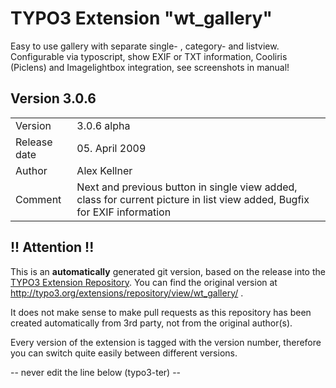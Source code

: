 # TYPO3 Extension "wt_gallery"
Easy to use gallery with separate single- , category- and listview. Configurable via typoscript, show EXIF or TXT information, Cooliris (Piclens) and Imagelightbox integration, see screenshots in manual!

## Version 3.0.6




<table>
	<tr><td>Version</td><td>3.0.6 alpha</td></tr>
	<tr><td>Release date</td><td>05. April 2009</td></tr>
	<tr><td>Author</td><td>Alex Kellner</td></tr>
	<tr><td>Comment</td><td>Next and previous button in single view added, class for current picture in list view added, Bugfix for EXIF information</td></tr>
</table>

## !! Attention !!
This is an **automatically** generated git version, based on the release into the [TYPO3 Extension Repository](http://www.typo3.org/extensions/).
You can find the original version at http://typo3.org/extensions/repository/view/wt_gallery/ .

It does not make sense to make pull requests as this repository has been created automatically from 3rd party, not from the original author(s).

Every version of the extension is tagged with the version number, therefore you can switch quite easily between different versions.


-- never edit the line below (typo3-ter) --